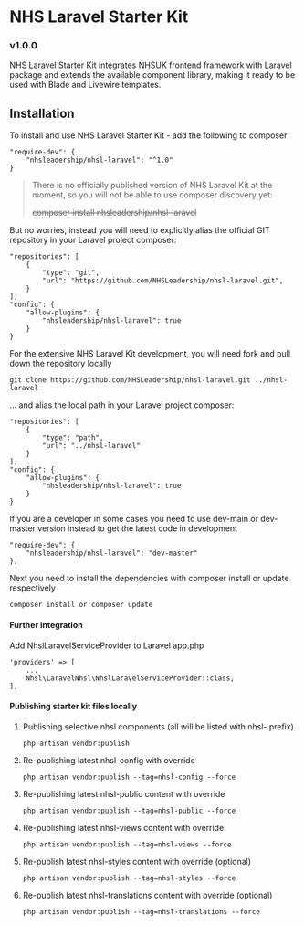 # NHS Laravel Starter Kit
### v1.0.0 

NHS Laravel Starter Kit integrates NHSUK frontend framework with Laravel package and extends the available component library, making it ready to be used with Blade and Livewire templates.  

## Installation
To install and use NHS Laravel Starter Kit - add the following to composer
```
"require-dev": {
    "nhsleadership/nhsl-laravel": "^1.0"
}
```

> There is no officially published version of NHS Laravel Kit at the moment, so you will not be able to use composer discovery yet:
> 
> ~~composer install nhsleadership/nhsl-laravel~~

But no worries, instead you will need to explicitly alias the official GIT repository in your Laravel project composer:
```
"repositories": [
    {
        "type": "git",
        "url": "https://github.com/NHSLeadership/nhsl-laravel.git",
    }
],
"config": {
    "allow-plugins": {
        "nhsleadership/nhsl-laravel": true
    }
}
```

For the extensive NHS Laravel Kit development, you will need fork and pull down the repository locally 
```
git clone https://github.com/NHSLeadership/nhsl-laravel.git ../nhsl-laravel
```
... and alias the local path in your Laravel project composer:
```
"repositories": [
    {
        "type": "path",
        "url": "../nhsl-laravel"
    }
],
"config": {
    "allow-plugins": {
        "nhsleadership/nhsl-laravel": true
    }
}
```
If you are a developer in some cases you need to use dev-main or dev-master version instead to get the latest code in development 
```
"require-dev": {
    "nhsleadership/nhsl-laravel": "dev-master"
},
```
    
Next you need to install the dependencies with composer install or update respectively 
 
```
composer install or composer update
```
   
#### Further integration

Add NhslLaravelServiceProvider to Laravel app.php
```
'providers' => [
    ... 
    Nhsl\LaravelNhsl\NhslLaravelServiceProvider::class,
],
```

#### Publishing starter kit files locally
1. Publishing selective nhsl components (all will be listed with nhsl- prefix)
    ```
    php artisan vendor:publish
    ```
   
1. Re-publishing latest nhsl-config with override
    ```
    php artisan vendor:publish --tag=nhsl-config --force
    ```
   
1. Re-publishing latest nhsl-public content with override
    ```
    php artisan vendor:publish --tag=nhsl-public --force
    ```
   
1. Re-publishing latest nhsl-views content with override
    ```
    php artisan vendor:publish --tag=nhsl-views --force
    ```

1. Re-publish latest nhsl-styles content with override (optional)
    ```
    php artisan vendor:publish --tag=nhsl-styles --force
    ```
   
1. Re-publish latest nhsl-translations content with override (optional)
    ```
    php artisan vendor:publish --tag=nhsl-translations --force
    ```
      

